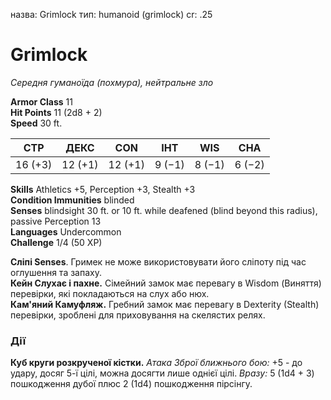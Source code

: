 назва: Grimlock тип: humanoid (grimlock) cr: .25

# Grimlock
_Середня гуманоїда (похмура), нейтральне зло_

**Armor Class** 11    
**Hit Points** 11 (2d8 + 2)    
**Speed** 30 ft.

| СТР     | ДЕКС    | CON     | ІНТ    | WIS    | CHA    |
| ------- | ------- | ------- | ------ | ------ | ------ |
| 16 (+3) | 12 (+1) | 12 (+1) | 9 (−1) | 8 (−1) | 6 (−2) |

**Skills** Athletics +5, Perception +3, Stealth +3    
**Condition Immunities** blinded    
**Senses** blindsight 30 ft. or 10 ft. while deafened (blind beyond this radius), passive Perception 13    
**Languages** Undercommon    
**Challenge** 1/4 (50 XP)

**Сліпі Senses**. Гримек не може використовувати його сліпоту під час оглушення та запаху.    
**Кейн Слухає і пахне.** Сімейний замок має перевагу в Wisdom (Виняття) перевірки, які покладаються на слух або нюх.    
**Кам'яний Камуфляж.** Гребний замок має перевагу в Dexterity (Stealth) перевірки, зроблені для приховування на скелястих релях.

### Дії
**Куб круги розкрученої кістки.** _Атака Зброї ближнього бою:_ +5 - до удару, досяг 5-ї цілі, можна досягти лише однієї цілі. _Вразу:_ 5 (1d4 + 3) пошкодження дубої плюс 2 (1d4) пошкодження пірсінгу.